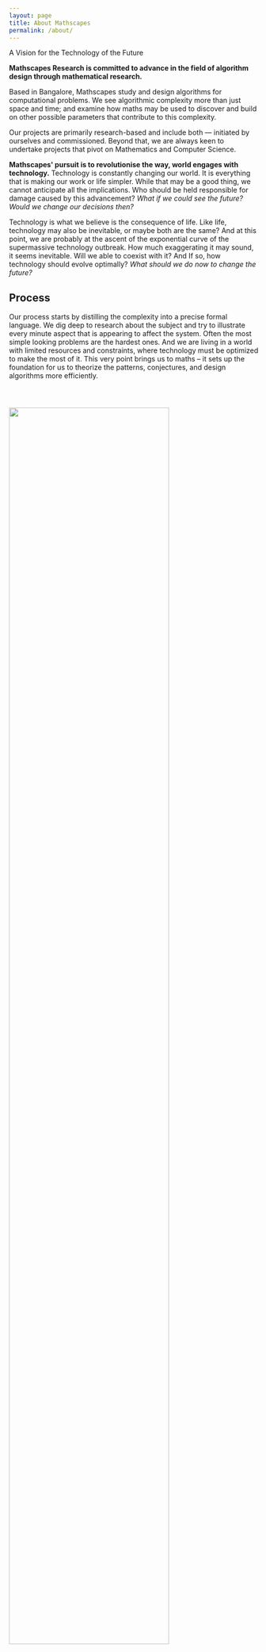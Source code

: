 ```yaml
---
layout: page
title: About Mathscapes
permalink: /about/
---
```


A Vision for the Technology of the Future

**Mathscapes Research is committed to advance in the field of algorithm design through mathematical research.**

Based in Bangalore, Mathscapes study and design algorithms for computational problems. We see algorithmic complexity more than just space and time; and examine how maths may be used to discover and build on other possible parameters that contribute to this complexity.

Our projects are primarily research-based and include both — initiated by ourselves and commissioned. Beyond that, we are always keen to undertake projects that pivot on Mathematics and Computer Science. 

**Mathscapes' pursuit is to revolutionise the way, world engages with technology.** Technology is constantly changing our world. It is everything that is making our work or life simpler. While that may be a good thing, we cannot anticipate all the implications. Who should be held responsible for damage caused by this advancement? _What if we could see the future? Would we change our decisions then?_

Technology is what we believe is the consequence of life. Like life, technology may also be inevitable, or maybe both are the same? And at this point, we are probably at the ascent of the exponential curve of the supermassive technology outbreak. How much exaggerating it may sound, it seems inevitable. Will we able to coexist with it? And If so, how technology should evolve optimally? _What should we do now to change the future?_

<!-- ## Scapes
We have multiple divisions at Mathscapes that makes it convenient for articulating the various kinds of work we do.

### Mathscapes Astronomy — Earth and beyond
Systems for space and critical applications

### Mathscapes Assembly — Industrial Design
Product design and development

### Mathscapes Experience — Science of Experience Design
Usability, Accessibility and Desirability

### Mathscapes Fusion — Science of Expression
Aesthetics of abstraction

### Mathscapes Automata — Algorithm Design
Dynamic programming for real problems

### Mathscapes Crisis Response — Realtime Strategic Intelligence
Building systems and infrastructure for robustness and rescue during large scale crisis. -->

## Process
Our process starts by distilling the complexity into a precise formal language. We dig deep to research about the subject and try to illustrate every minute aspect that is appearing to affect the system. Often the most simple looking problems are the hardest ones. And we are living in a world with limited resources and constraints, where technology must be optimized to make the most of it. This very point brings us to maths – it sets up the foundation for us to theorize the patterns, conjectures, and design algorithms more efficiently.

<img src="{{ site.url }}/assets/images/process.svg" width="80%" style="margin-bottom: 3em; margin-top: 3em;">
<figcaption>Abstraction from our process</figcaption>

We foremost focus on computational efficiency, and consequently, other kinds of ability when it is put into the larger picture. The journey of a mathematical model begins by discovering and studying the raw patterns. And then developing conjectures that can potentially explain why we think something is happening the way it is happening. And finally putting all the possible hard work in proving the conjecture to support our study.

## Team
We are a small team at the moment, and people from various disciplines are brought together based on the kind of project we do. Our expertise ranges from Mathematics, Computer Science, Human-Computer Interaction and Graphic design.

**Founder.** Gaurav Singh

## Commission
Mathscapes is available to undertake commissioned projects related to following categories.

- **Complexity Analysis** provides theoretical estimates of the resources needed by any algorithm which solves a given computational problem.
- **Algorithm Design** determines a set of instructions in a well-defined formal language to solve computational problems.
- **Mathematical Research** examines the underlying abstract contexts to obtain pure mathematical results which can be utilized to develop applied mathematics.
- **Mathematical Modelling** provides a description of a system using mathematical concepts and language.
- **Mathematical Visualization** depicts graphical representation of a complex algorithm or mathematical model.
- **Research Mentorship** provides one-on-one mentorship to who seek guidance for a research project that involves mathematics, computer science or human-computer interaction.
- **Training and Workshop** facilitates learning/hackathons for large groups typically in full day formats.

Have a project for us? Get in touch — we'd be happy to hear from you. Contact us.

hello [at] mathscapes.xyz